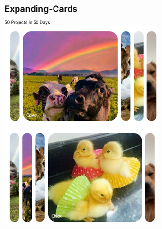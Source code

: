 # Expanding-Cards
50 Projects In 50 Days
<img src="https://github.com/ilginkosansu/Expanding-Cards/blob/main/00101.png" width="auto">
<img src="https://github.com/ilginkosansu/Expanding-Cards/blob/main/00102.png" width="auto">
